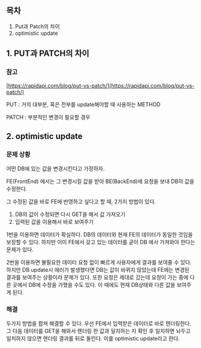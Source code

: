 ## 목차

1. Put과 Patch의 차이
2. optimistic update

## 1. PUT과 PATCH의 차이

### 참고

[https://rapidapi.com/blog/put-vs-patch/](https://rapidapi.com/blog/put-vs-patch/)

PUT : 거의 대부분, 혹은 전부를 update해야할 때 사용하는 METHOD

PATCH : 부분적인 변경이 필요할 경우

## 2. optimistic update

### 문제 상황

어떤 DB에 있는 값을 변경시킨다고 가정하자. 

FE(FrontEnd) 에서는 그 변경시킬 값을 받아 BE(BackEnd)에 요청을 보내 DB의 값을 수정한다.

그 수정된 값을 바로 FE에 반영하고 싶다고 할 때, 2가지 방법이 있다.

1. DB의 값이 수정되면 다시 GET을 해서 값 가져오기
2. 입력된 값을 이용해서 바로 보여주기

1번을 이용하면 데이터가 확실하다. DB의 데이터와 현재 FE의 데이터가 동일한 것임을 보장할 수 있다. 하지만 이미 FE에서 갖고 있는 데이터를 굳이 DB 에서 가져와야 한다는 문제가 있다.

2번을 이용하면 불필요한 데이터 요청 없이 빠르게 사용자에게 결과를 보여줄 수 있다. 하지만 DB update시 에러가 발생했다면 DB는 값이 바뀌지 않았는데 FE에는 변경된 결과를 보여주는 상황이라 문제가 있다. 또한 요청은 제대로 갔는데 요청이 가는 중에 다른 곳에서 DB에 수정을 가했을 수도 있다. 이 때에도 현재 DB상태와 다른 값을 보여주게 된다.

### 해결

두가지 방법을 합쳐 해결할 수 있다. 우선 FE에서 입력받은 데이터로 바로 렌더링한다. 그 다음 데이터를 GET을 해와서 렌더링 한 값과 일치하는 지 확인 후 일치하면 놔두고 일치하지 않으면 렌더링 결과를 뒤로 돌린다. 이를 optimistic update라고 한다.